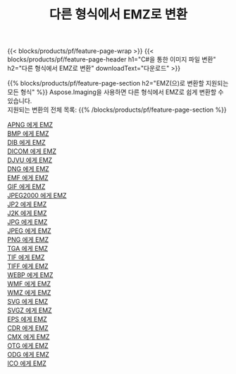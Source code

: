 ﻿---
title: 다른 형식에서 EMZ로 변환 
weight: 3920
url: /ko/java/conversion/to/emz 
lang: ko
langdirlevel: 2
locales: zh-hans,ja,it,ru,de,es,fr,nl,id,lt,pl,pt,vi,tr,ko,zh-hant,ar,hi,th,sv,cs,uk,he
description: Aspose.Imaging을 사용하면 다른 형식에서 EMZ로 쉽게 변환할 수 있습니다.
---

{{< blocks/products/pf/feature-page-wrap >}}
{{< blocks/products/pf/feature-page-header h1="C#을 통한 이미지 파일 변환" h2="다른 형식에서 EMZ로 변환" downloadText="다운로드" >}}


{{% blocks/products/pf/feature-page-section  h2="EMZ(으)로 변환할 지원되는 모든 형식" %}}
Aspose.Imaging을 사용하면 다른 형식에서 EMZ로 쉽게 변환할 수 있습니다.
<br/>
지원되는 변환의 전체 목록:
{{% /blocks/products/pf/feature-page-section %}}
<div class="container-fluid productfamilypage bg-gray">
    <div class="convertypes bg-gray agp-content section">
        <div class="container">
		<div class="row other-converters">
		    <div class='col-md-2 other-converter remove-lp remove-rp'><a href="/imaging/ko/java/conversion/apng-to-emz" >APNG 에게 EMZ</a></div>
<div class='col-md-2 other-converter remove-lp remove-rp'><a href="/imaging/ko/java/conversion/bmp-to-emz" >BMP 에게 EMZ</a></div>
<div class='col-md-2 other-converter remove-lp remove-rp'><a href="/imaging/ko/java/conversion/dib-to-emz" >DIB 에게 EMZ</a></div>
<div class='col-md-2 other-converter remove-lp remove-rp'><a href="/imaging/ko/java/conversion/dicom-to-emz" >DICOM 에게 EMZ</a></div>
<div class='col-md-2 other-converter remove-lp remove-rp'><a href="/imaging/ko/java/conversion/djvu-to-emz" >DJVU 에게 EMZ</a></div>
<div class='col-md-2 other-converter remove-lp remove-rp'><a href="/imaging/ko/java/conversion/dng-to-emz" >DNG 에게 EMZ</a></div>
<div class='col-md-2 other-converter remove-lp remove-rp'><a href="/imaging/ko/java/conversion/emf-to-emz" >EMF 에게 EMZ</a></div>
<div class='col-md-2 other-converter remove-lp remove-rp'><a href="/imaging/ko/java/conversion/gif-to-emz" >GIF 에게 EMZ</a></div>
<div class='col-md-2 other-converter remove-lp remove-rp'><a href="/imaging/ko/java/conversion/jpeg2000-to-emz" >JPEG2000 에게 EMZ</a></div>
<div class='col-md-2 other-converter remove-lp remove-rp'><a href="/imaging/ko/java/conversion/jp2-to-emz" >JP2 에게 EMZ</a></div>
<div class='col-md-2 other-converter remove-lp remove-rp'><a href="/imaging/ko/java/conversion/j2k-to-emz" >J2K 에게 EMZ</a></div>
<div class='col-md-2 other-converter remove-lp remove-rp'><a href="/imaging/ko/java/conversion/jpg-to-emz" >JPG 에게 EMZ</a></div>
<div class='col-md-2 other-converter remove-lp remove-rp'><a href="/imaging/ko/java/conversion/jpeg-to-emz" >JPEG 에게 EMZ</a></div>
<div class='col-md-2 other-converter remove-lp remove-rp'><a href="/imaging/ko/java/conversion/png-to-emz" >PNG 에게 EMZ</a></div>
<div class='col-md-2 other-converter remove-lp remove-rp'><a href="/imaging/ko/java/conversion/tga-to-emz" >TGA 에게 EMZ</a></div>
<div class='col-md-2 other-converter remove-lp remove-rp'><a href="/imaging/ko/java/conversion/tif-to-emz" >TIF 에게 EMZ</a></div>
<div class='col-md-2 other-converter remove-lp remove-rp'><a href="/imaging/ko/java/conversion/tiff-to-emz" >TIFF 에게 EMZ</a></div>
<div class='col-md-2 other-converter remove-lp remove-rp'><a href="/imaging/ko/java/conversion/webp-to-emz" >WEBP 에게 EMZ</a></div>
<div class='col-md-2 other-converter remove-lp remove-rp'><a href="/imaging/ko/java/conversion/wmf-to-emz" >WMF 에게 EMZ</a></div>
<div class='col-md-2 other-converter remove-lp remove-rp'><a href="/imaging/ko/java/conversion/wmz-to-emz" >WMZ 에게 EMZ</a></div>
<div class='col-md-2 other-converter remove-lp remove-rp'><a href="/imaging/ko/java/conversion/svg-to-emz" >SVG 에게 EMZ</a></div>
<div class='col-md-2 other-converter remove-lp remove-rp'><a href="/imaging/ko/java/conversion/svgz-to-emz" >SVGZ 에게 EMZ</a></div>
<div class='col-md-2 other-converter remove-lp remove-rp'><a href="/imaging/ko/java/conversion/eps-to-emz" >EPS 에게 EMZ</a></div>
<div class='col-md-2 other-converter remove-lp remove-rp'><a href="/imaging/ko/java/conversion/cdr-to-emz" >CDR 에게 EMZ</a></div>
<div class='col-md-2 other-converter remove-lp remove-rp'><a href="/imaging/ko/java/conversion/cmx-to-emz" >CMX 에게 EMZ</a></div>
<div class='col-md-2 other-converter remove-lp remove-rp'><a href="/imaging/ko/java/conversion/otg-to-emz" >OTG 에게 EMZ</a></div>
<div class='col-md-2 other-converter remove-lp remove-rp'><a href="/imaging/ko/java/conversion/odg-to-emz" >ODG 에게 EMZ</a></div>
<div class='col-md-2 other-converter remove-lp remove-rp'><a href="/imaging/ko/java/conversion/ico-to-emz" >ICO 에게 EMZ</a></div>
                </div>
        </div>
    </div>
</div>
<br/>

